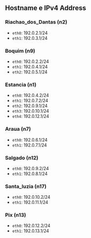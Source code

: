 ## Hostname e IPv4 Address

### Riachao_dos_Dantas (n2)
- `eth0`: 192.0.2.1/24
- `eth1`: 192.0.3.1/24

### Boquim (n9)
- `eth0`: 192.0.2.2/24
- `eth1`: 192.0.4.1/24
- `eth2`: 192.0.5.1/24

### Estancia (n1)
- `eth0`: 192.0.4.2/24
- `eth1`: 192.0.7.2/24
- `eth2`: 192.0.9.1/24
- `eth3`: 192.0.10.1/24
- `eth4`: 192.0.12.1/24

### Araua (n7)
- `eth0`: 192.0.6.1/24
- `eth1`: 192.0.7.1/24

### Salgado (n12)
- `eth0`: 192.0.9.2/24
- `eth1`: 192.0.8.1/24

### Santa_luzia (n17)
- `eth0`: 192.0.10.2/24
- `eth1`: 192.0.11.1/24

### Pix (n13)
- `eth0`: 192.0.12.2/24
- `eth1`: 192.0.13.1/24
